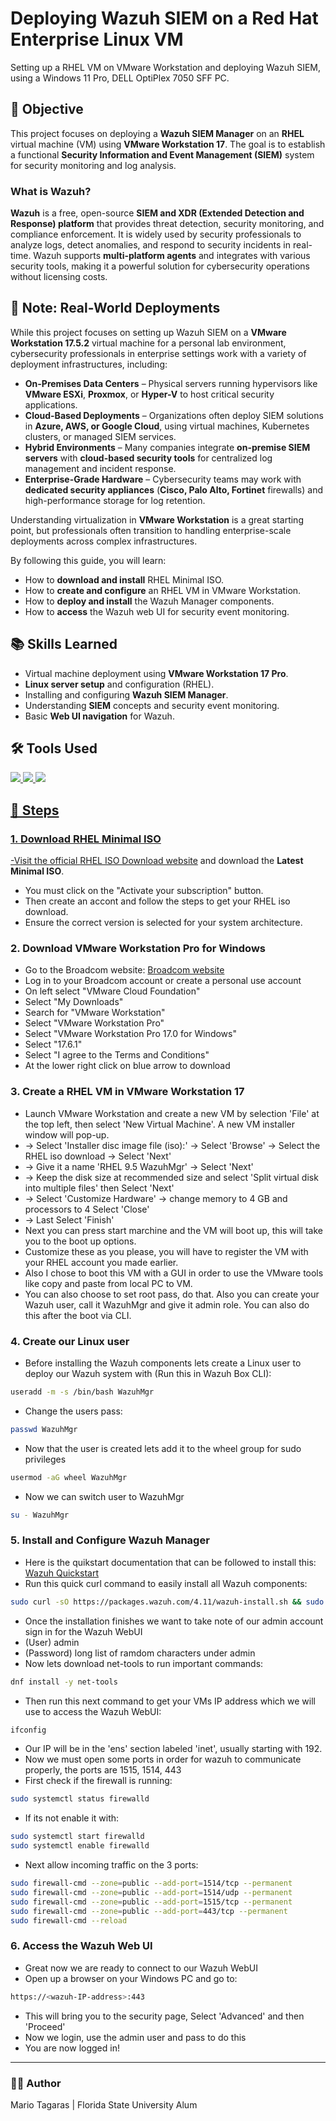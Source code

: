 # Deploying Wazuh SIEM on a Red Hat Enterprise Linux VM
Setting up a RHEL VM on VMware Workstation and deploying Wazuh SIEM, using a Windows 11 Pro, DELL OptiPlex 7050 SFF PC.

## 🎯 Objective
This project focuses on deploying a **Wazuh SIEM Manager** on an **RHEL** virtual machine (VM) using **VMware Workstation 17**. The goal is to establish a functional **Security Information and Event Management (SIEM)** system for security monitoring and log analysis.

### What is Wazuh?
**Wazuh** is a free, open-source **SIEM and XDR (Extended Detection and Response) platform** that provides threat detection, security monitoring, and compliance enforcement. It is widely used by security professionals to analyze logs, detect anomalies, and respond to security incidents in real-time. Wazuh supports **multi-platform agents** and integrates with various security tools, making it a powerful solution for cybersecurity operations without licensing costs.

## 📝 Note: Real-World Deployments  

While this project focuses on setting up Wazuh SIEM on a **VMware Workstation 17.5.2** virtual machine for a personal lab environment, cybersecurity professionals in enterprise settings work with a variety of deployment infrastructures, including:  

- **On-Premises Data Centers** – Physical servers running hypervisors like **VMware ESXi**, **Proxmox**, or **Hyper-V** to host critical security applications.  
- **Cloud-Based Deployments** – Organizations often deploy SIEM solutions in **Azure, AWS, or Google Cloud**, using virtual machines, Kubernetes clusters, or managed SIEM services.  
- **Hybrid Environments** – Many companies integrate **on-premise SIEM servers** with **cloud-based security tools** for centralized log management and incident response.  
- **Enterprise-Grade Hardware** – Cybersecurity teams may work with **dedicated security appliances** (**Cisco, Palo Alto, Fortinet** firewalls) and high-performance storage for log retention.  

Understanding virtualization in **VMware Workstation** is a great starting point, but professionals often transition to handling enterprise-scale deployments across complex infrastructures.

By following this guide, you will learn:
- How to **download and install** RHEL Minimal ISO.
- How to **create and configure** an RHEL VM in VMware Workstation.
- How to **deploy and install** the Wazuh Manager components.
- How to **access** the Wazuh web UI for security event monitoring.

## 📚 Skills Learned
- Virtual machine deployment using **VMware Workstation 17 Pro**.
- **Linux server setup** and configuration (RHEL).
- Installing and configuring **Wazuh SIEM Manager**.
- Understanding **SIEM** concepts and security event monitoring.
- Basic **Web UI navigation** for Wazuh.

## 🛠️ Tools Used
<div>
  <a href="https://www.vmware.com/products/desktop-hypervisor/workstation-and-fusion" target="_blank"><img src="https://img.shields.io/badge/-VMware_Workstation_17-607078?&style=for-the-badge&logo=VMware&logoColor=white" />
  <a href="https://developers.redhat.com/products/rhel/download" target="_blank"><img src="https://img.shields.io/badge/-RHEL-EE0000?&style=for-the-badge&logo=Red-Hat&logoColor=white" />
  <a href="https://documentation.wazuh.com/current/quickstart.html" target="_blank"><img src="https://img.shields.io/badge/-Wazuh-0078D4?&style=for-the-badge&logo=Wazuh&logoColor=white" />
</div>

## 📜 Steps

### 1. Download RHEL Minimal ISO
-Visit the official [RHEL ISO Download website](https://developers.redhat.com/products/rhel/download) and download the **Latest Minimal ISO**.
- You must click on the "Activate your subscription" button.
- Then create an accont and follow the steps to get your RHEL iso download.
- Ensure the correct version is selected for your system architecture.

### 2. Download VMware Workstation Pro for Windows 
- Go to the Broadcom website: [Broadcom website](https://support.broadcom.com/)
- Log in to your Broadcom account or create a personal use account
- On left select "VMware Cloud Foundation"
- Select "My Downloads"
- Search for "VMware Workstation"
- Select "VMware Workstation Pro"
- Select "VMware Workstation Pro 17.0 for Windows"
- Select "17.6.1"
- Select "I agree to the Terms and Conditions"
- At the lower right click on blue arrow to download

### 3. Create a RHEL VM in VMware Workstation 17
- Launch VMware Workstation and create a new VM by selection 'File' at the top left, then select 'New Virtual Machine'. A new VM installer window will pop-up.
- -> Select 'Installer disc image file (iso):' -> Select 'Browse' -> Select the RHEL iso download -> Select 'Next'
- -> Give it a name 'RHEL 9.5 WazuhMgr' -> Select 'Next'
- -> Keep the disk size at recommended size and select 'Split virtual disk into multiple files' then Select 'Next'
- -> Select 'Customize Hardware' -> change memory to 4 GB and processors to 4 Select 'Close'
- -> Last Select 'Finish'
- Next you can press start marchine and the VM will boot up, this will take you to the boot up options.
- Customize these as you please, you will have to register the VM with your RHEL account you made earlier.
- Also I chose to boot this VM with a GUI in order to use the VMware tools like copy and paste from local PC to VM.
- You can also choose to set root pass, do that. Also you can create your Wazuh user, call it WazuhMgr and give it admin role. You can also do this after the boot via CLI.

### 4. Create our Linux user
- Before installing the Wazuh components lets create a Linux user to deploy our Wazuh system with (Run this in Wazuh Box CLI):
```bash
useradd -m -s /bin/bash WazuhMgr
```
- Change the users pass:
```bash
passwd WazuhMgr
```
- Now that the user is created lets add it to the wheel group for sudo privileges
```bash
usermod -aG wheel WazuhMgr
```
- Now we can switch user to WazuhMgr
```bash
su - WazuhMgr
```

### 5. Install and Configure Wazuh Manager
- Here is the quikstart documentation that can be followed to install this: [Wazuh Quickstart](https://documentation.wazuh.com/current/quickstart.html) 
- Run this quick curl command to easily install all Wazuh components:
```bash
sudo curl -sO https://packages.wazuh.com/4.11/wazuh-install.sh && sudo bash ./wazuh-install.sh -a
```
- Once the installation finishes we want to take note of our admin account sign in for the Wazuh WebUI
- (User) admin
- (Password) long list of ramdom characters under admin
- Now lets download net-tools to run important commands:
```bash
dnf install -y net-tools
```
- Then run this next command to get your VMs IP address which we will use to access the Wazuh WebUI:
```bash
ifconfig
```
- Our IP will be in the 'ens' section labeled 'inet', usually starting with 192.
- Now we must open some ports in order for wazuh to communicate properly, the ports are 1515, 1514, 443
- First check if the firewall is running:
```bash
sudo systemctl status firewalld
```
- If its not enable it with:
```bash
sudo systemctl start firewalld
sudo systemctl enable firewalld
```
- Next allow incoming traffic on the 3 ports:
```bash
sudo firewall-cmd --zone=public --add-port=1514/tcp --permanent
sudo firewall-cmd --zone=public --add-port=1514/udp --permanent
sudo firewall-cmd --zone=public --add-port=1515/tcp --permanent
sudo firewall-cmd --zone=public --add-port=443/tcp --permanent
sudo firewall-cmd --reload
```

### 6. Access the Wazuh Web UI
- Great now we are ready to connect to our Wazuh WebUI
- Open up a browser on your Windows PC and go to:
```bash
https://<wazuh-IP-address>:443
```
- This will bring you to the security page, Select 'Advanced' and then 'Proceed'
- Now we login, use the admin user and pass to do this
- You are now logged in!

---

### 👨‍💻 Author
Mario Tagaras | Florida State University Alum
